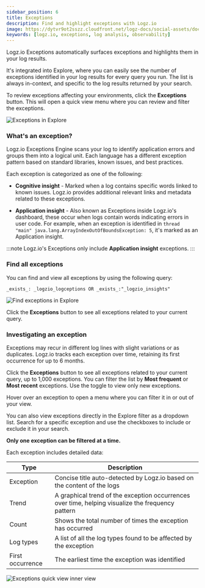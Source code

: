 ```yaml
---
sidebar_position: 6
title: Exceptions
description: Find and highlight exceptions with Logz.io
image: https://dytvr9ot2sszz.cloudfront.net/logz-docs/social-assets/docs-social.jpg
keywords: [logz.io, exceptions, log analysis, observability]
---
```



Logz.io Exceptions automatically surfaces exceptions and highlights them in your log results.

It's integrated into Explore, where you can easily see the number of exceptions identified in your log results for every query you run. The list is always in-context, and specific to the log results returned by your search.

To review exceptions affecting your environments, click the **Exceptions** button. This will open a quick view menu where you can review and filter the exceptions.

![Exceptions in Explore](https://dytvr9ot2sszz.cloudfront.net/logz-docs/explore-dashboard/exceptions-oct21.png)

### What's an exception?

Logz.io Exceptions Engine scans your log to identify application errors and groups them into a logical unit. Each language has a different exception pattern based on standard libraries, known issues, and best practices.

Each exception is categorized as one of the following:

* **Cognitive insight** - Marked when a log contains specific words linked to known issues. Logz.io provides additional relevant links and metadata related to these exceptions.


* **Application insight** - Also known as Exceptions inside Logz.io's dashboard, these occur when logs contain words indicating errors in user code. For example, when an exception is identified in `thread "main" java.lang.ArrayIndexOutOfBoundsException: 5`, it's marked as an Application insight.


:::note
Logz.io's Exceptions only include **Application insight** exceptions. 
:::

### Find all exceptions

You can find and view all exceptions by using the following query:

`_exists_: _logzio_logceptions OR _exists_:"_logzio_insights"`

![Find exceptions in Explore](https://dytvr9ot2sszz.cloudfront.net/logz-docs/explore-dashboard/all-exceptions-oct21.png)

Click the **Exceptions** button to see all exceptions related to your current query.


### Investigating an exception

Exceptions may recur in different log lines with slight variations or as duplicates. Logz.io tracks each exception over time, retaining its first occurrence for up to 6 months.

Click the **Exceptions** button to see all exceptions related to your current query, up to 1,000 exceptions. You can filter the list by **Most frequent** or **Most recent** exceptions. Use the toggle to view only new exceptions.

Hover over an exception to open a menu where you can filter it in or out of your view. 

You can also view exceptions directly in the Explore filter as a dropdown list. Search for a specific exception and use the checkboxes to include or exclude it in your search.

**Only one exception can be filtered at a time.**

Each exception includes detailed data:

|Type|Description|
|---|---|
|Exception| Concise title auto-detected by Logz.io based on the content of the logs |
|Trend| A graphical trend of the exception occurrences over time, helping visualize the frequency pattern |
|Count| Shows the total number of times the exception has occurred  |
|Log types| A list of all the log types found to be affected by the exception |
|First occurrence| The earliest time the exception was identified |

![Exceptions quick view inner view](https://dytvr9ot2sszz.cloudfront.net/logz-docs/explore-dashboard/exceptions-quick-view-focus.png)

